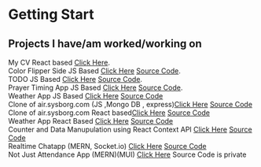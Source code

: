# Getting Start 
## Projects I have/am worked/working on 
My CV React based [Click Here](https://animated-bonbon-7e0e24.netlify.app).<br/>
Color Flipper Side JS Based [Click Here](https://obaidmuneer.github.io/color-flipper/) [Source Code](https://github.com/obaidmuneer/color-flipper).<br/>
TODO JS Based [Click Here](https://obaidmuneer.github.io/todo/) [Source Code](https://github.com/obaidmuneer/todo).<br/>
Prayer Timing App JS Based [Click Here](https://obaidmuneer.github.io/prayer-timing/) [Source Code](https://github.com/obaidmuneer/prayer-timing).<br/>
Weather App JS Based [Click Here](https://obaidmuneer.github.io/weather-app/) [Source Code](https://github.com/obaidmuneer/weather-app)<br/>
Clone of air.sysborg.com (JS ,Mongo DB , express)[Click Here](https://obaidmuneer.github.io/cloud-todo/) [Source Code](https://github.com/obaidmuneer/cloud-todo)<br/>
Clone of air.sysborg.com React based[Click Here](https://lighthearted-lily-2db6b4.netlify.app/) [Source Code](https://github.com/obaidmuneer/react-todo)<br/>
Weather App React Based [Click Here](https://weather-app-d348f.web.app) [Source Code](https://github.com/obaidmuneer/react-weather-app)<br/> 
Counter and Data Manupulation using React Context API [Click Here](https://react-context-28bc3.web.app) [Source Code](https://github.com/obaidmuneer/react-context)<br/>
Realtime Chatapp (MERN, Socket.io) [Click Here](https://react-chatapp-aaa1f.web.app) [Source Code](https://github.com/obaidmuneer/react-chatapp)<br/>
Not Just Attendance App (MERN)(MUI) [Click Here](https://attendance-management-1db00.web.app) Source Code is private<br/>